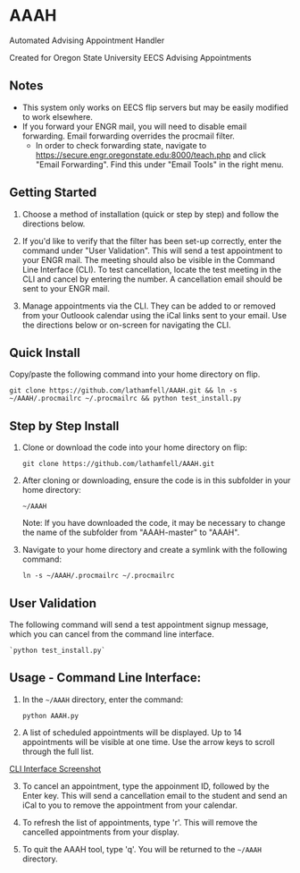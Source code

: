 # AAAH

Automated Advising Appointment Handler

Created for Oregon State University EECS Advising Appointments

## Notes
- This system only works on EECS flip servers but may be easily modified to work elsewhere.
- If you forward your ENGR mail, you will need to disable email forwarding. Email forwarding overrides the procmail filter.
    - In order to check forwarding state, navigate to https://secure.engr.oregonstate.edu:8000/teach.php and click "Email Forwarding". Find this under "Email Tools" in the right menu.   

## Getting Started
1. Choose a method of installation (quick or step by step) and follow the directions below.

2. If you'd like to verify that the filter has been set-up correctly, enter the command under "User Validation". This will send a test appointment to your ENGR mail. The meeting should also be visible in the Command Line Interface (CLI). To test cancellation, locate the test meeting in the CLI and cancel by entering the number. A cancellation email should be sent to your ENGR mail.
 
3. Manage appointments via the CLI. They can be added to or removed from your Outloook calendar using the iCal links sent to your email. Use the directions below or on-screen for navigating the CLI.

## Quick Install

Copy/paste the following command into your home directory on flip.

    git clone https://github.com/lathamfell/AAAH.git && ln -s ~/AAAH/.procmailrc ~/.procmailrc && python test_install.py

## Step by Step Install

1. Clone or download the code into your home directory on flip:

    `git clone https://github.com/lathamfell/AAAH.git`

2. After cloning or downloading, ensure the code is in this subfolder in your home directory:

    `~/AAAH`

    Note: If you have downloaded the code, it may be necessary to change the name of the subfolder from "AAAH-master" to "AAAH".

3. Navigate to your home directory and create a symlink with the following command:

    `ln -s ~/AAAH/.procmailrc ~/.procmailrc`
    
## User Validation

The following command will send a test appointment signup message, which you can cancel from the command line interface.

    `python test_install.py`
    

## Usage - Command Line Interface:

1. In the `~/AAAH` directory, enter the command:

    `python AAAH.py`

2. A list of scheduled appointments will be displayed. Up to 14 appointments will be visible at one time. Use the arrow keys to scroll through the full list.

[CLI Interface Screenshot](docs/CLI_Screenshot.png)

3. To cancel an appointment, type the appoinment ID, followed by the Enter key. This will send a cancellation email to the student and send an iCal to you to remove the appointment from your calendar.

4. To refresh the list of appointments, type 'r'. This will remove the cancelled appointments from your display.

5. To quit the AAAH tool, type 'q'. You will be returned to the `~/AAAH` directory.
